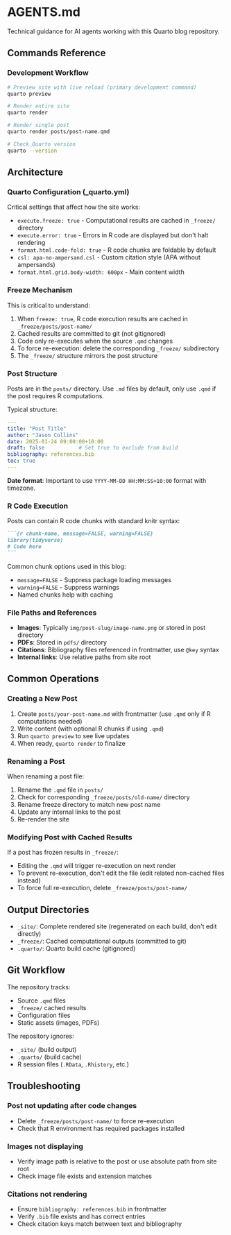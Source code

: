 # AGENTS.md

Technical guidance for AI agents working with this Quarto blog repository.

## Commands Reference

### Development Workflow

```bash
# Preview site with live reload (primary development command)
quarto preview

# Render entire site
quarto render

# Render single post
quarto render posts/post-name.qmd

# Check Quarto version
quarto --version
```

## Architecture

### Quarto Configuration (_quarto.yml)

Critical settings that affect how the site works:

- `execute.freeze: true` - Computational results are cached in `_freeze/` directory
- `execute.error: true` - Errors in R code are displayed but don't halt rendering
- `format.html.code-fold: true` - R code chunks are foldable by default
- `csl: apa-no-ampersand.csl` - Custom citation style (APA without ampersands)
- `format.html.grid.body-width: 600px` - Main content width

### Freeze Mechanism

This is critical to understand:

1. When `freeze: true`, R code execution results are cached in `_freeze/posts/post-name/`
2. Cached results are committed to git (not gitignored)
3. Code only re-executes when the source `.qmd` changes
4. To force re-execution: delete the corresponding `_freeze/` subdirectory
5. The `_freeze/` structure mirrors the post structure

### Post Structure

Posts are in the `posts/` directory. Use `.md` files by default, only use `.qmd` if the post requires R computations.

Typical structure:

```yaml
---
title: "Post Title"
author: "Jason Collins"
date: 2025-01-24 09:00:00+10:00
draft: false           # Set true to exclude from build
bibliography: references.bib
toc: true
---
```

**Date format**: Important to use `YYYY-MM-DD HH:MM:SS+10:00` format with timezone.

### R Code Execution

Posts can contain R code chunks with standard knitr syntax:

````markdown
```{r chunk-name, message=FALSE, warning=FALSE}
library(tidyverse)
# Code here
```
````

Common chunk options used in this blog:
- `message=FALSE` - Suppress package loading messages
- `warning=FALSE` - Suppress warnings
- Named chunks help with caching

### File Paths and References

- **Images**: Typically `img/post-slug/image-name.png` or stored in post directory
- **PDFs**: Stored in `pdfs/` directory
- **Citations**: Bibliography files referenced in frontmatter, use `@key` syntax
- **Internal links**: Use relative paths from site root

## Common Operations

### Creating a New Post

1. Create `posts/your-post-name.md` with frontmatter (use `.qmd` only if R computations needed)
2. Write content (with optional R chunks if using `.qmd`)
3. Run `quarto preview` to see live updates
4. When ready, `quarto render` to finalize

### Renaming a Post

When renaming a post file:

1. Rename the `.qmd` file in `posts/`
2. Check for corresponding `_freeze/posts/old-name/` directory
3. Rename freeze directory to match new post name
4. Update any internal links to the post
5. Re-render the site

### Modifying Post with Cached Results

If a post has frozen results in `_freeze/`:

- Editing the `.qmd` will trigger re-execution on next render
- To prevent re-execution, don't edit the file (edit related non-cached files instead)
- To force full re-execution, delete `_freeze/posts/post-name/`

## Output Directories

- `_site/`: Complete rendered site (regenerated on each build, don't edit directly)
- `_freeze/`: Cached computational outputs (committed to git)
- `.quarto/`: Quarto build cache (gitignored)

## Git Workflow

The repository tracks:
- Source `.qmd` files
- `_freeze/` cached results
- Configuration files
- Static assets (images, PDFs)

The repository ignores:
- `_site/` (build output)
- `.quarto/` (build cache)
- R session files (`.RData`, `.Rhistory`, etc.)

## Troubleshooting

### Post not updating after code changes

- Delete `_freeze/posts/post-name/` to force re-execution
- Check that R environment has required packages installed

### Images not displaying

- Verify image path is relative to the post or use absolute path from site root
- Check image file exists and extension matches

### Citations not rendering

- Ensure `bibliography: references.bib` in frontmatter
- Verify `.bib` file exists and has correct entries
- Check citation keys match between text and bibliography
